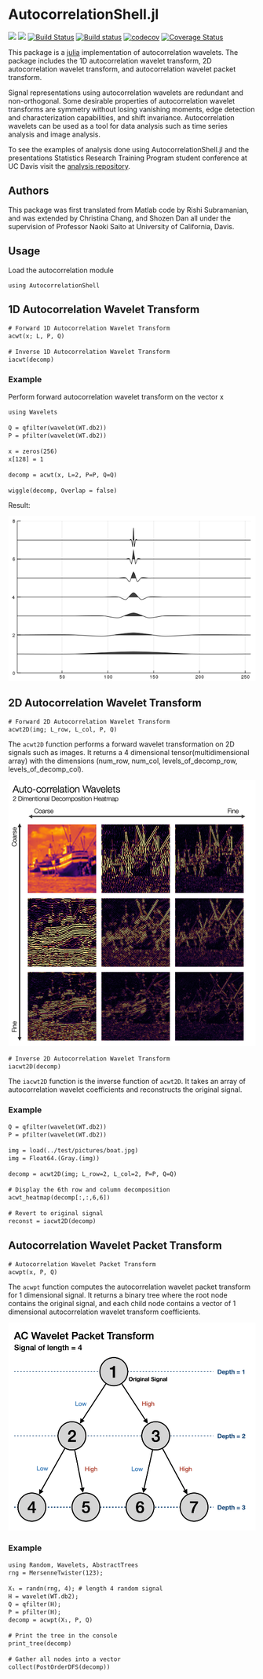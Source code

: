 # AutocorrelationShell.jl

[![](https://img.shields.io/badge/docs-stable-blue.svg)](https://ShozenD.github.io/AutocorrelationShell.jl/stable)
[![](https://img.shields.io/badge/docs-dev-blue.svg)](https://ShozenD.github.io/AutocorrelationShell.jl/dev)
[![Build Status](https://travis-ci.com/ShozenD/AutocorrelationShell.svg?branch=master)](https://travis-ci.com/ShozenD/AutocorrelationShell)
[![Build status](https://ci.appveyor.com/api/projects/status/st8rusn3rv0j463m?svg=true)](https://ci.appveyor.com/project/ShozenD/autocorrelationshell)
[![codecov](https://codecov.io/gh/ShozenD/AutocorrelationShell/branch/master/graph/badge.svg)](https://codecov.io/gh/ShozenD/AutocorrelationShell)
[![Coverage Status](https://coveralls.io/repos/github/ShozenD/AutocorrelationShell/badge.svg?branch=master)](https://coveralls.io/github/ShozenD/AutocorrelationShell?branch=master)


This package is a [julia](https://github.com/JuliaLang/julia) implementation of autocorrelation wavelets. The package includes the 1D autocorrelation wavelet transform, 2D autocorrelation wavelet transform, and autocorrelation wavelet packet transform.

Signal representations using autocorrelation wavelets are redundant and non-orthogonal. Some desirable properties of autocorrelation wavelet transforms are symmetry without losing vanishing moments, edge detection and characterization capabilities, and shift invariance. Autocorrelation wavelets can be used as a tool for data analysis such as time series analysis and image analysis.

To see the examples of analysis done using AutocorrelationShell.jl and the presentations Statistics Research Training Program student conference at UC Davis visit the [analysis repository](https://github.com/ShozenD/RTG-Wavelet-Analysis-2020).

## Authors
This package was first translated from Matlab code by Rishi Subramanian, and was extended by Christina Chang, and Shozen Dan all under the supervision of Professor Naoki Saito at University of California, Davis.

## Usage
Load the autocorrelation module
```{julia}
using AutocorrelationShell
```

## 1D Autocorrelation Wavelet Transform
```{julia}
# Forward 1D Autocorrelation Wavelet Transform
acwt(x; L, P, Q)

# Inverse 1D Autocorrelation Wavelet Transform
iacwt(decomp)
```

### Example
Perform forward autocorrelation wavelet transform on the vector x
```{julia}
using Wavelets

Q = qfilter(wavelet(WT.db2))
P = pfilter(wavelet(WT.db2))

x = zeros(256)
x[128] = 1

decomp = acwt(x, L=2, P=P, Q=Q)

wiggle(decomp, Overlap = false)
```

Result:

![Result](figures/auto_decomposition.png)

## 2D Autocorrelation Wavelet Transform
```{julia}
# Forward 2D Autocorrelation Wavelet Transform
acwt2D(img; L_row, L_col, P, Q)
```
The `acwt2D` function performs a forward wavelet transformation on 2D signals such as images. It returns a 4 dimensional tensor(multidimensional array) with the dimensions (num_row, num_col, levels_of_decomp_row, levels_of_decomp_col).

<img src="figures/ac2d_decomp_heatmap.png" alt="AC2D transform example" width="600" />

```{julia}
# Inverse 2D Autocorrelation Wavelet Transform
iacwt2D(decomp)
```
The `iacwt2D` function is the inverse function of `acwt2D`. It takes an array of autocorrelation wavelet coefficients and reconstructs the original signal.

### Example
```{julia}
Q = qfilter(wavelet(WT.db2))
P = pfilter(wavelet(WT.db2))

img = load(../test/pictures/boat.jpg)
img = Float64.(Gray.(img))

decomp = acwt2D(img; L_row=2, L_col=2, P=P, Q=Q)

# Display the 6th row and column decomposition
acwt_heatmap(decomp[:,:,6,6])

# Revert to original signal
reconst = iacwt2D(decomp)
```

## Autocorrelation Wavelet Packet Transform
```{julia}
# Autocorrelation Wavelet Packet Transform
acwpt(x, P, Q)
```
The `acwpt` function computes the autocorrelation wavelet packet transform for 1 dimensional signal. It returns a binary tree where the root node contains the original signal, and each child node contains a vector of 1 dimensional autocorrelation wavelet transform coefficients.

<img src="figures/acwpt_diagram.png" alt="AC Wavelet Packet Transform Diagram" width="600" />

### Example
```{julia}
using Random, Wavelets, AbstractTrees
rng = MersenneTwister(123);

X₁ = randn(rng, 4); # length 4 random signal
H = wavelet(WT.db2);
Q = qfilter(H);
P = pfilter(H);
decomp = acwpt(X₁, P, Q)

# Print the tree in the console
print_tree(decomp)

# Gather all nodes into a vector
collect(PostOrderDFS(decomp))
```
